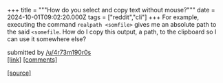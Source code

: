 +++
title = """How do you select and copy text without mouse?"""
date = 2024-10-01T09:02:20.000Z
tags = ["reddit","cli"]
+++
For example, executing the command `realpath <somfile>` gives me an absolute path to the said `<somefile`. How do I copy this output, a path, to the clipboard so I can use it somewhere else?

submitted by [/u/4r73m190r0s](https://www.reddit.com/user/4r73m190r0s)  
[\[link\]](https://www.reddit.com/r/commandline/comments/1ftjmib/how_do_you_select_and_copy_text_without_mouse/) [\[comments\]](https://www.reddit.com/r/commandline/comments/1ftjmib/how_do_you_select_and_copy_text_without_mouse/)

[[source]](https://www.reddit.com/r/commandline/comments/1ftjmib/how_do_you_select_and_copy_text_without_mouse/)
